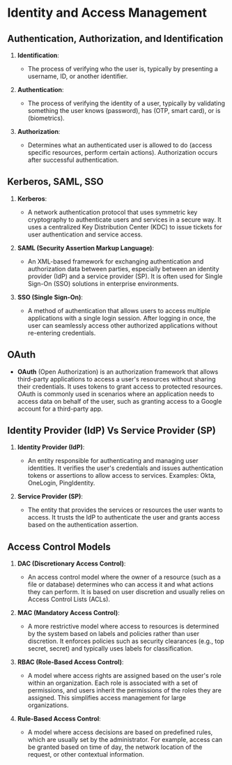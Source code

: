 # Identity and Access Management

## Authentication, Authorization, and Identification

1. **Identification**:

   - The process of verifying who the user is, typically by presenting a username, ID, or another identifier.

2. **Authentication**:

   - The process of verifying the identity of a user, typically by validating something the user knows (password), has (OTP, smart card), or is (biometrics).

3. **Authorization**:
   - Determines what an authenticated user is allowed to do (access specific resources, perform certain actions). Authorization occurs after successful authentication.

## Kerberos, SAML, SSO

1. **Kerberos**:

   - A network authentication protocol that uses symmetric key cryptography to authenticate users and services in a secure way. It uses a centralized Key Distribution Center (KDC) to issue tickets for user authentication and service access.

2. **SAML (Security Assertion Markup Language)**:

   - An XML-based framework for exchanging authentication and authorization data between parties, especially between an identity provider (IdP) and a service provider (SP). It is often used for Single Sign-On (SSO) solutions in enterprise environments.

3. **SSO (Single Sign-On)**:
   - A method of authentication that allows users to access multiple applications with a single login session. After logging in once, the user can seamlessly access other authorized applications without re-entering credentials.

## OAuth

- **OAuth** (Open Authorization) is an authorization framework that allows third-party applications to access a user's resources without sharing their credentials. It uses tokens to grant access to protected resources. OAuth is commonly used in scenarios where an application needs to access data on behalf of the user, such as granting access to a Google account for a third-party app.

## Identity Provider (IdP) Vs Service Provider (SP)

1. **Identity Provider (IdP)**:

   - An entity responsible for authenticating and managing user identities. It verifies the user's credentials and issues authentication tokens or assertions to allow access to services. Examples: Okta, OneLogin, PingIdentity.

2. **Service Provider (SP)**:
   - The entity that provides the services or resources the user wants to access. It trusts the IdP to authenticate the user and grants access based on the authentication assertion.

## Access Control Models

1. **DAC (Discretionary Access Control)**:

   - An access control model where the owner of a resource (such as a file or database) determines who can access it and what actions they can perform. It is based on user discretion and usually relies on Access Control Lists (ACLs).

2. **MAC (Mandatory Access Control)**:

   - A more restrictive model where access to resources is determined by the system based on labels and policies rather than user discretion. It enforces policies such as security clearances (e.g., top secret, secret) and typically uses labels for classification.

3. **RBAC (Role-Based Access Control)**:

   - A model where access rights are assigned based on the user's role within an organization. Each role is associated with a set of permissions, and users inherit the permissions of the roles they are assigned. This simplifies access management for large organizations.

4. **Rule-Based Access Control**:
   - A model where access decisions are based on predefined rules, which are usually set by the administrator. For example, access can be granted based on time of day, the network location of the request, or other contextual information.
